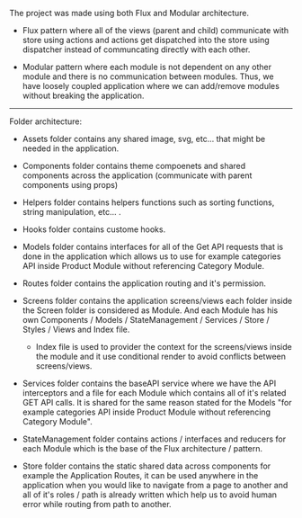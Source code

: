 The project was made using both Flux and Modular architecture.

- Flux pattern where all of the views (parent and child) communicate with store using actions and actions get dispatched into the store using dispatcher instead of communcating directly with each other.

- Modular pattern where each module is not dependent on any other module and there is no communication between modules. Thus, we have loosely coupled application where we can add/remove modules without breaking the application.

---

Folder architecture:

- Assets folder contains any shared image, svg, etc... that might be needed in the application.

- Components folder contains theme compoenets and shared components across the application (communicate with parent components using props)

- Helpers folder contains helpers functions such as sorting functions, string manipulation, etc... .

- Hooks folder contains custome hooks.

- Models folder contains interfaces for all of the Get API requests that is done in the application which allows us to use for example categories API inside Product Module without referencing Category Module.

- Routes folder contains the application routing and it's permission.

- Screens folder contains the application screens/views each folder inside the Screen folder is considered as Module. And each Module has his own Components / Models / StateManagement / Services / Store / Styles / Views and Index file.

  - Index file is used to provider the context for the screens/views inside the module and it use conditional render to avoid conflicts between screens/views.

- Services folder contains the baseAPI service where we have the API interceptors and a file for each Module which contains all of it's related GET API calls. It is shared for the same reason stated for the Models "for example categories API inside Product Module without referencing Category Module".

- StateManagement folder contains actions / interfaces and reducers for each Module which is the base of the Flux architecture / pattern.

- Store folder contains the static shared data across components for example the Application Routes, it can be used anywhere in the application when you would like to navigate from a page to another and all of it's roles / path is already written which help us to avoid human error while routing from path to another.
